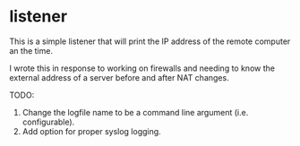 # listener
This is a simple listener that will print the IP address of the remote computer an the time.

I wrote this in response to working on firewalls and needing to know the external address of a server before and after NAT changes.

TODO:
1) Change the logfile name to be a command line argument (i.e. configurable).
2) Add option for proper syslog logging.
